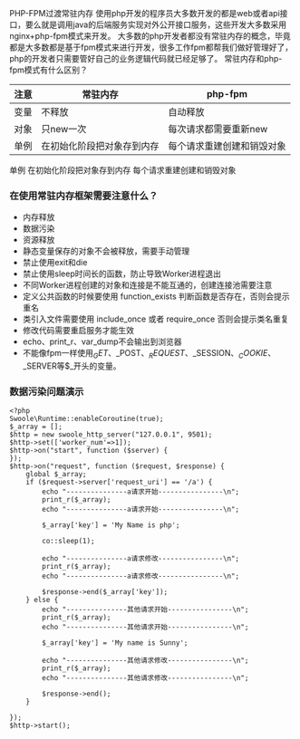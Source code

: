 PHP-FPM过渡常驻内存
使用php开发的程序员大多数开发的都是web或者api接口，要么就是调用java的后端服务实现对外公开接口服务，这些开发大多数采用nginx+php-fpm模式来开发。
大多数的php开发者都没有常驻内存的概念，毕竟都是大多数都是基于fpm模式来进行开发，很多工作fpm都帮我们做好管理好了，php的开发者只需要管好自己的业务逻辑代码就已经足够了。
常驻内存和php-fpm模式有什么区别？

 |  注意   | 常驻内存  | php-fpm |
 |  ----  | ----  | ---- |
 | 变量  | 不释放 | 自动释放 |
 | 对象  | 只new一次 | 每次请求都需要重新new |
 | 单例  |在初始化阶段把对象存到内存|每个请求重建创建和销毁对象|  
		
		
		
单例	在初始化阶段把对象存到内存	每个请求重建创建和销毁对象
### 在使用常驻内存框架需要注意什么？

- 内存释放
- 数据污染
- 资源释放
- 静态变量保存的对象不会被释放，需要手动管理
- 禁止使用exit和die
- 禁止使用sleep时间长的函数，防止导致Worker进程退出
- 不同Worker进程创建的对象和连接是不能互通的，创建连接池需要注意
- 定义公共函数的时候要使用 function_exists 判断函数是否存在，否则会提示重名
- 类引入文件需要使用 include_once 或者 require_once 否则会提示类名重复
- 修改代码需要重启服务才能生效
- echo、print_r、var_dump不会输出到浏览器
- 不能像fpm一样使用$_GET、$_POST、$_REQUEST、$_SESSION、$_COOKIE、$_SERVER等$_开头的变量。
### 数据污染问题演示
```angular2html
<?php
Swoole\Runtime::enableCoroutine(true);
$_array = [];
$http = new swoole_http_server("127.0.0.1", 9501);
$http->set(['worker_num'=>1]);
$http->on("start", function ($server) {
});
$http->on("request", function ($request, $response) {
    global $_array;
    if ($request->server['request_uri'] == '/a') {
        echo "---------------a请求开始----------------\n";
        print_r($_array);
        echo "---------------a请求开始----------------\n";

        $_array['key'] = 'My Name is php';

        co::sleep(1);

        echo "---------------a请求修改----------------\n";
        print_r($_array);
        echo "---------------a请求修改----------------\n";

        $response->end($_array['key']);
    } else {
        echo "---------------其他请求开始----------------\n";
        print_r($_array);
        echo "---------------其他请求开始----------------\n";

        $_array['key'] = 'My name is Sunny';

        echo "---------------其他请求修改----------------\n";
        print_r($_array);
        echo "---------------其他请求修改----------------\n";

        $response->end();
    }

});
$http->start();
```
